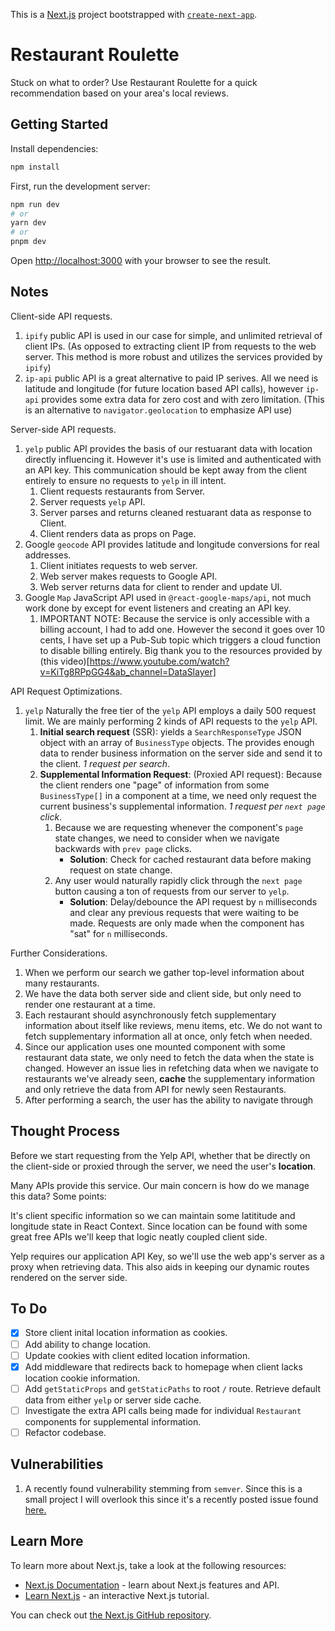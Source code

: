 This is a [Next.js](https://nextjs.org/) project bootstrapped with [`create-next-app`](https://github.com/vercel/next.js/tree/canary/packages/create-next-app).

# Restaurant Roulette
Stuck on what to order? Use Restaurant Roulette for a quick recommendation based on your area's local reviews.

## Getting Started

Install dependencies:

```bash
npm install
```

First, run the development server:

```bash
npm run dev
# or
yarn dev
# or
pnpm dev
```

Open [http://localhost:3000](http://localhost:3000) with your browser to see the result.

## Notes 

Client-side API requests. 
1. `ipify` public API is used in our case for simple, and unlimited retrieval of client IPs. (As opposed to extracting client IP from requests to the web server. This method is more robust and utilizes the services provided by `ipify`)
2. `ip-api` public API is a great alternative to paid IP serives. All we need is latitude and longitude (for future location based API calls), however `ip-api` provides some extra data for zero cost and with zero limitation. (This is an alternative to `navigator.geolocation` to emphasize API use)

Server-side API requests. 
1. `yelp` public API provides the basis of our restuarant data with location directly influencing it. However it's use is limited and authenticated with an API key. This communication should be kept away from the client entirely to ensure no requests to `yelp` in ill intent. 
   1. Client requests restaurants from Server. 
   2. Server requests `yelp` API. 
   3. Server parses and returns cleaned restuarant data as response to Client. 
   4. Client renders data as props on Page. 
2. Google `geocode` API provides latitude and longitude conversions for real addresses.
   1. Client initiates requests to web server.
   2. Web server makes requests to Google API.
   3. Web server returns data for client to render and update UI.
3. Google `Map` JavaScript API used in `@react-google-maps/api`, not much work done by except for event listeners and creating an API key.
   1. IMPORTANT NOTE: Because the service is only accessible with a billing account, I had to add one. However the second it goes over 10 cents, I have set up a Pub-Sub topic which triggers a cloud function to disable billing entirely. Big thank you to the resources provided by (this video)[https://www.youtube.com/watch?v=KiTg8RPpGG4&ab_channel=DataSlayer]

API Request Optimizations.
1. `yelp`
   Naturally the free tier of the `yelp` API employs a daily 500 request limit. 
   We are mainly performing 2 kinds of API requests to the `yelp` API. 
   1.  **Initial search request** (SSR): yields a `SearchResponseType` JSON object with an array of `BusinessType` objects. The provides enough data to render business information on the server side and send it to the client. *1 request per search*.
      1. **Supplemental Information Request**: (Proxied API request): Because the client renders one "page" of information from some `BusinessType[]` in a component at a time, we need only request the current business's supplemental information. *1 request per `next page` click*.
         1. Because we are requesting whenever the component's `page` state changes, we need to consider when we navigate backwards with `prev page` clicks. 
            - **Solution**: Check for cached restaurant data before making request on state change. 
         2. Any user would naturally rapidly click through the `next page` button causing a ton of requests from our server to `yelp`. 
            -  **Solution**: Delay/debounce the API request by `n` milliseconds and clear any previous requests that were waiting to be made. Requests are only made when the component has "sat" for `n` milliseconds.

Further Considerations.
1. When we perform our search we gather top-level information about many restaurants.
2. We have the data both server side and client side, but only need to render one restaurant at a time.
3. Each restaurant should asynchronously fetch supplementary information about itself like reviews, menu items, etc. We do not want to fetch supplementary information all at once, only fetch when needed.
4. Since our application uses one mounted component with some restaurant data state, we only need to fetch the data when the state is changed. However an issue lies in refetching data when we navigate to restaurants we've already seen, **cache** the supplementary information and only retrieve the data from API for newly seen Restaurants.
5. After performing a search, the user has the ability to navigate through 

## Thought Process

Before we start requesting from the Yelp API, whether that be directly on the client-side or proxied through the server, we need the user's **location**. 

Many APIs provide this service. Our main concern is how do we manage this data? Some points: 

It's client specific information so we can maintain some latititude and longitude state in React Context. 
Since location can be found with some great free APIs we'll keep that logic neatly coupled client side.

Yelp requires our application API Key, so we'll use the web app's server as a proxy when retrieving data. This also aids in keeping our dynamic routes rendered on the server side. 

## To Do

- [x] Store client inital location information as cookies.
- [ ] Add ability to change location.
- [ ] Update cookies with client edited location information.
- [x] Add middleware that redirects back to homepage when client lacks location cookie information. 
- [ ] Add `getStaticProps` and `getStaticPaths` to root `/` route. Retrieve default data from either `yelp` or server side cache. 
- [ ] Investigate the extra API calls being made for individual `Restaurant` components for supplemental information.
- [ ] Refactor codebase.

## Vulnerabilities
1. A recently found vulnerability stemming from `semver`. Since this is a small project I will overlook this since it's a recently posted issue found [here.](https://github.com/advisories/GHSA-c2qf-rxjj-qqgw)

## Learn More

To learn more about Next.js, take a look at the following resources:

- [Next.js Documentation](https://nextjs.org/docs) - learn about Next.js features and API.
- [Learn Next.js](https://nextjs.org/learn) - an interactive Next.js tutorial.

You can check out [the Next.js GitHub repository](https://github.com/vercel/next.js/).
